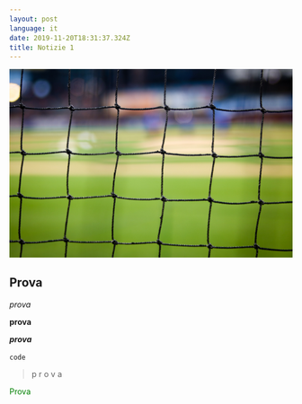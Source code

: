 ```yaml
---
layout: post
language: it
date: 2019-11-20T18:31:37.324Z
title: Notizie 1
---
```

![Una rete](../../src/images/net.jpg "Una rete")

## Prova

_prova_

**prova**

_**prova**_

`code`

> p
> r
> o
> v
> a

<p style="color:green">Prova</p>
